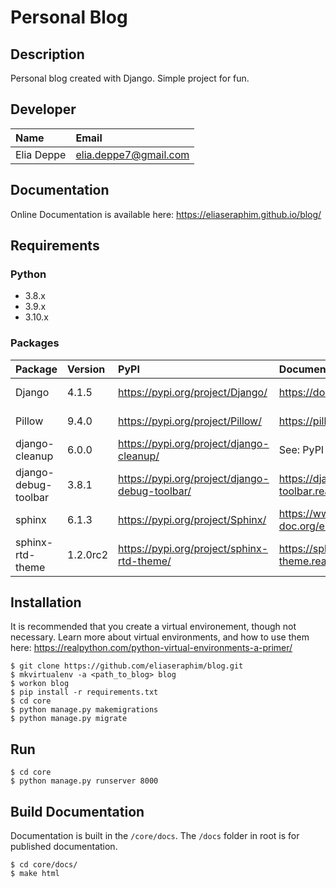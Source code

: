 # Personal Blog

## Description

Personal blog created with Django. Simple project for fun.

## Developer

| Name       | Email                 |
|:-----------|:----------------------|
| Elia Deppe | elia.deppe7@gmail.com |

## Documentation

Online Documentation is available here: https://eliaseraphim.github.io/blog/

## Requirements

### Python

- 3.8.x
- 3.9.x
- 3.10.x

### Packages

| Package              | Version  | PyPI                                           | Documentation                                          | Repository                                       | Purpose              | Required |
|:---------------------|:---------|:-----------------------------------------------|:-------------------------------------------------------|:-------------------------------------------------|:---------------------|:---------|
| Django               | 4.1.5    | https://pypi.org/project/Django/               | https://docs.djangoproject.com/en/4.1/                 | https://github.com/django/django                 | Backend Software     | Yes      |
| Pillow               | 9.4.0    | https://pypi.org/project/Pillow/               | https://pillow.readthedocs.io/en/stable/               | https://pypi.org/project/Pillow/                 | Image Processing     | Yes      |
| django-cleanup       | 6.0.0    | https://pypi.org/project/django-cleanup/       | See: PyPI or Repository                                | https://github.com/un1t/django-cleanup           | Backend Software     | Yes      |
| django-debug-toolbar | 3.8.1    | https://pypi.org/project/django-debug-toolbar/ | https://django-debug-toolbar.readthedocs.io/en/latest/ | https://github.com/jazzband/django-debug-toolbar | Debug Tool           | No       |
| sphinx               | 6.1.3    | https://pypi.org/project/Sphinx/               | https://www.sphinx-doc.org/en/master/                  | https://github.com/sphinx-doc/sphinx             | Documentation Engine | No       |
| sphinx-rtd-theme     | 1.2.0rc2 | https://pypi.org/project/sphinx-rtd-theme/     | https://sphinx-rtd-theme.readthedocs.io/en/stable/     | https://github.com/readthedocs/sphinx_rtd_theme  | Documentation Theme  | No       |

## Installation

It is recommended that you create a virtual environement, though not necessary. Learn more about virtual environments, 
and how to use them here: https://realpython.com/python-virtual-environments-a-primer/

```
$ git clone https://github.com/eliaseraphim/blog.git
$ mkvirtualenv -a <path_to_blog> blog
$ workon blog
$ pip install -r requirements.txt
$ cd core
$ python manage.py makemigrations
$ python manage.py migrate
```

## Run

```
$ cd core
$ python manage.py runserver 8000
```

## Build Documentation

Documentation is built in the `/core/docs`. The `/docs` folder in root is for published documentation.

```
$ cd core/docs/
$ make html
```
